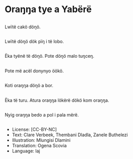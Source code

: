 # Oraŋŋa tye a Yabërë

##
Lwïtë cakö döŋö.

##
Lwïtë döŋö dök pïŋ i të
lobo.

##
Ëka tyënë të döŋö. Pote
döŋö malo tuŋceŋ.

##
Pote më acël donynyo
öökö.

##
Koti oraŋŋa döŋö a bor.

##
Ëka të turu. Atura
oraŋŋa lökërë dökö kom
oraŋŋa.

##
Nyig oraŋŋa bedo a pol
i pala mërë.

##
* License: [CC-BY-NC]
* Text: Clare Verbeek, Thembani Dladla, Zanele Buthelezi
* Illustration: Mlungisi Dlamini
* Translation: Ogena Scovia
* Language: laj
